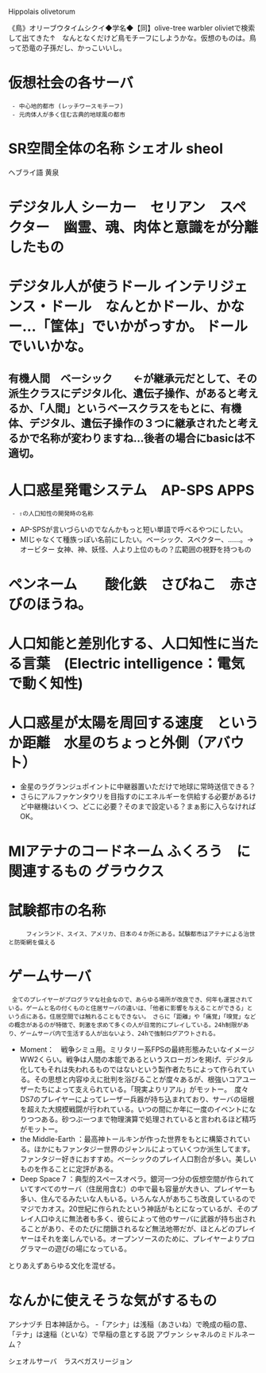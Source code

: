 
Hippolais olivetorum

《鳥》オリーブウタイムシクイ◆学名◆【同】olive-tree warbler
     olivietで検索して出てきた↑　なんとなくだけど鳥モチーフにしようかな。仮想のものは。鳥って恐竜の子孫だし、かっこいいし。

# 仮想社会の各サーバ
     - 中心地的都市 (レッチワースモチーフ)
     - 元肉体人が多く住む古典的地球風の都市
# SR空間全体の名称 シェオル sheol
ヘブライ語 黄泉
    
# デジタル人    シーカー　セリアン　スペクター　幽霊、魂、肉体と意識をが分離したもの
# デジタル人が使うドール     インテリジェンス・ドール　なんとかドール、かなー…「筐体」でいかがっすか。   ドールでいいかな。
  ## 有機人間　ベーシック　　←が継承元だとして、その派生クラスにデジタル化、遺伝子操作、があると考えるか、「人間」というベースクラスをもとに、有機体、デジタル、遺伝子操作の３つに継承されたと考えるかで名称が変わりますね…後者の場合にbasicは不適切。
# 人口惑星発電システム　AP-SPS APPS
     - ⇧の人口知性の開発時の名称
- AP-SPSが言いづらいのでなんかもっと短い単語で呼べるやつにしたい。
- MIじゃなくて種族っぽい名前にしたい。ベーシック、スペクター、……。→オービター
    女神、神、妖怪、人より上位のもの？広範囲の視野を持つもの
# ペンネーム　　酸化鉄　さびねこ　赤さびのほうね。
# 人口知能と差別化する、人口知性に当たる言葉　(Electric intelligence：電気で動く知性)

# 人口惑星が太陽を周回する速度　というか距離　水星のちょっと外側（アバウト）
 - 金星のラグランジュポイントに中継器置いただけで地球に常時送信できる？
 - さらにアルファケンタウリを目指すのにエネルギーを供給する必要があるけど中継機はいくつ、どこに必要？そのまで設定いる？まぁ影に入らなければOK。
# MIアテナのコードネーム     ふくろう　に関連するもの グラウクス
# 試験都市の名称
         フィンランド、スイス、アメリカ、日本の４か所にある。試験都市はアテナによる治世と防衛網を備える      

# ゲームサーバ
     全てのプレイヤーがプログラマな社会なので、あらゆる場所が改良でき、何年も運営されている。ゲームと名の付くものと住居サーバの違いは、「他者に影響を与えることができる」という点にある。住居空間では触れることもできない。　さらに「距離」や「痛覚」「嗅覚」などの概念があるのが特徴で、刺激を求めて多くの人が日常的にプレイしている。24h制限があり、ゲームサーバ内で生活する人が出ないよう、24hで強制ログアウトされる。
- Moment：　戦争シミュ用。ミリタリー系FPSの最終形態みたいなイメージ     WW2くらい。戦争は人間の本能であるというスローガンを掲げ、デジタル化してもそれは失われるものではないという製作者たちによって作られている。その思想と内容ゆえに批判を浴びることが度々あるが、根強いコアユーザーたちによって支えられている。「現実よりリアル」がモットー。　度々DS7のプレイヤーによってレーザー兵器が持ち込まれており、サーバの垣根を超えた大規模戦闘が行われている。いつの間にか年に一度のイベントになりつつある。砂つぶ一つまで物理演算で処理されていると言われるほど精巧がモットー。
- the Middle-Earth ：最高神トールキンが作った世界をもとに構築されている。ほかにもファンタジー世界のジャンルによっていくつか派生してます。ファンタジー好きにおすすめ。ベーシックのプレイ人口割合が多い。美しいものを作ることに定評がある。
- Deep Space 7 ：典型的スペースオペラ。銀河一つ分の仮想空間が作られていてすべてのサーバ（住居用含む）の中で最も容量が大きい、プレイヤーも多い、住んでるみたいな人もいる。いろんな人があちこち改良しているのでマジでカオス。20世紀に作られたという神話がもとになっているが、そのプレイ人口ゆえに無法者も多く、彼らによって他のサーバに武器が持ち出されることがあり、そのたびに閉鎖されるなど無法地帯だが、ほとんどのプレイヤーはそれを楽しんでいる。オープンソースのために、プレイヤーよりプログラマーの遊びの場になっている。

とりあえずあらゆる文化を混ぜる。


# なんかに使えそうな気がするもの
アシナヅチ
    日本神話から。
-「アシナ」は浅稲（あさいね）で晩成の稲の意、「テナ」は速稲（といな）で早稲の意とする説
アヴァン
シャネルのミドルネーム？

シェオルサーバ　ラスベガスリージョン